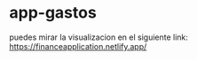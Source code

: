 # app-gastos
puedes mirar la visualizacion en el siguiente link:
https://financeapplication.netlify.app/
